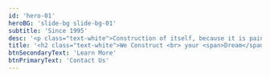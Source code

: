 ```yaml
---
id: 'hero-01'
heroBG: 'slide-bg slide-bg-01'
subtitle: 'Since 1995'
desc: '<p class="text-white">Construction of itself, because it is pain, but because some proper style design occur in which toil and pain pleasure.</p>'
title: '<h2 class="text-white">We Construct <br> your <span>Dream</span></h2>'
btnSecondaryText: 'Learn More'
btnPrimaryText: 'Contact Us'
---
```

